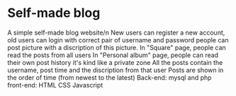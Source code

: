 # Self-made blog
A simple self-made blog website/n
New users can register a new account, old users can login with correct pair of username and password
people can post picture with a discription of this picture.
In "Square" page, people can read the posts from all users
In "Personal album" page, people can read their own post history it's kind like a private zone
All the posts contain the username, post time and the discription from that user
Posts are shown in the order of time (from newest to the latest)
Back-end: mysql and php  
front-end: HTML CSS Javascript
